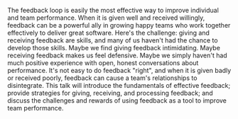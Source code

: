 The feedback loop is easily the most effective way to improve individual and team performance. When it is given well and received willingly, feedback can be a powerful ally in growing happy teams who work together effectively to deliver great software. Here's the challenge: giving and receiving feedback are skills, and many of us haven't had the chance to develop those skills. Maybe we find giving feedback intimidating. Maybe receiving feedback makes us feel defensive. Maybe we simply haven't had much positive experience with open, honest conversations about performance. It's not easy to do feedback "right", and when it is given badly or received poorly, feedback can cause a team's relationships to disintegrate. This talk will introduce the fundamentals of effective feedback; provide strategies for giving, receiving, and processing feedback; and discuss the challenges and rewards of using feedback as a tool to improve team performance.
